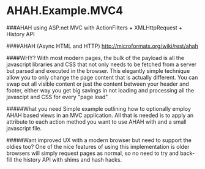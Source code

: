 AHAH.Example.MVC4
=================

###AHAH using ASP.net  MVC with ActionFilters + XMLHttpRequest + History API 



####AHAH (Async HTML and HTTP)
http://microformats.org/wiki/rest/ahah

####WHY?
   With most modern pages, the bulk of the payload is all the javascript libraries and CSS that not only needs to be fetched from a server but parsed and executed in the browser. This elegantly simple technique allow you to only change the page content that is actually different.  You can swap out all visible content or just the content between your header and footer, either way you get big savings in not loading and processing all the javascipt and CSS for every "page load"

#####What you need 
   Simple example outlining how to optionally employ AHAH based views in an MVC application.  All that is needed is to apply an attribute to each action method you want to use AHAH with and a small javascript file.  

#####Want improved UX with a modern browser but need to support the oldies too?
   One of the nice features of using this implementation is older browsers will simply request pages as normal, so no need to try and back-fill the history API with shims and hash hacks.


